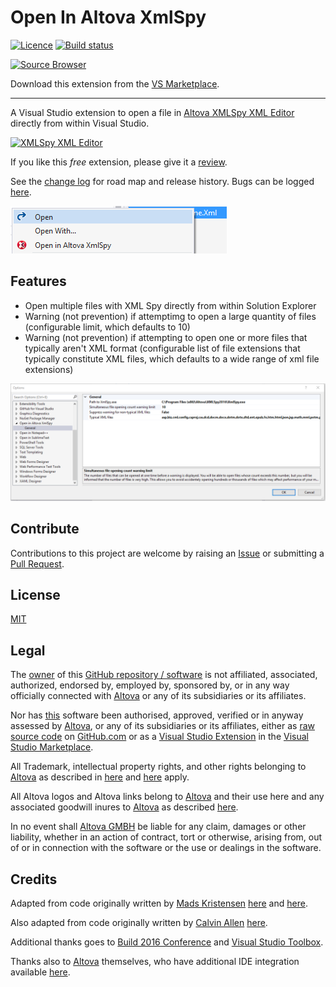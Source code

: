# Open In Altova XmlSpy

[![Licence](https://img.shields.io/github/license/gittools/gitlink.svg)](/LICENSE)
[![Build status](https://ci.appveyor.com/api/projects/status/33e93co68kooud5r?svg=true)](https://ci.appveyor.com/project/GregTrevellick/OpenInAltovaXmlSpy)
<!--![](https://vsmarketplacebadge.apphb.com/version/GregTrevellick.OpenInAltovaXmlSpy.svg)-->
[![Source Browser](https://img.shields.io/badge/Browse-Source-green.svg)](http://sourcebrowser.io/Browse/GregTrevellick/OpenInAltovaXmlSpy)

Download this extension from the [VS Marketplace](https://marketplace.visualstudio.com/items?itemName=GregTrevellick.OpenInAltovaXmlSpy).

---------------------------------------

<!--COPY START FOR VS GALLERY-->

A Visual Studio extension to open a file in [Altova XMLSpy XML Editor](http://www.altova.com/xml-editor/) directly from within Visual Studio.

[![XMLSpy XML Editor](http://www.altova.com/images/linktoaltova/xmlspy.png)](http://www.altova.com/xml-editor/)

If you like this *free* extension, please give it a [review](https://marketplace.visualstudio.com/items?itemName=GregTrevellick.OpenInAltovaXmlSpy#review-details).

See the [change log](CHANGELOG.md) for road map and release history. Bugs can be logged [here](https://github.com/GregTrevellick/OpenInAltovaXmlSpy/issues).

![](/OpenInXxx/Resources/OpenInXmlSpy_ContextMenu.png)

## Features

- Open multiple files with XML Spy directly from within Solution Explorer
- Warning (not prevention) if attemptimg to open a large quantity of files (configurable limit, which defaults to 10)
- Warning (not prevention) if attempting to open one or more files that typically aren't XML format (configurable list of file extensions that typically constitute XML files, which defaults to a wide range of xml file extensions)

![](/OpenInXxx/Resources/OpenInXmlSpy_GeneralOptions.png)

<!--COPY END FOR VS GALLERY-->

## Contribute

Contributions to this project are welcome by raising an [Issue](https://github.com/GregTrevellick/OpenInAltovaXmlSpy/issues) or submitting a [Pull Request](https://github.com/GregTrevellick/OpenInAltovaXmlSpy/pulls).

## License

[MIT](/LICENSE)

## Legal

The [owner](https://github.com/GregTrevellick) of this [GitHub repository / software](https://github.com/GregTrevellick/OpenInAltovaXmlSpy) is not affiliated, associated, authorized, endorsed by, employed by, sponsored by, or in any way officially connected with [Altova](https://www.altova.com) or any of its subsidiaries or its affiliates.

Nor has [this](https://github.com/GregTrevellick/OpenInAltovaXmlSpy) software been authorised, approved, verified or in anyway assessed by [Altova](https://www.altova.com/company.html), or any of its subsidiaries or its affiliates, either as [raw source code](https://github.com/GregTrevellick/OpenInAltovaXmlSpy) on [GitHub.com](https://github.com/) or as a [Visual Studio Extension](https://marketplace.visualstudio.com/items?itemName=GregTrevellick.OpenInAltovaXmlSpy) in the [Visual Studio Marketplace](https://marketplace.visualstudio.com/vs).

All Trademark, intellectual property rights, and other rights belonging to [Altova](https://www.altova.com) as described in [here](https://www.altova.com/legal.html) and [here](https://www.altova.com/eula.html) apply.

All Altova logos and Altova links belong to [Altova](https://www.altova.com) and their use here and any associated goodwill inures to [Altova](https://www.altova.com) as described [here](https://www.altova.com/link-to-altova.html).

In no event shall [Altova GMBH](https://www.altova.com) be liable for any claim, damages or other liability, whether in an action of contract, tort or otherwise, arising from, out of or in connection with the software or the use or dealings in the software.

## Credits

Adapted from code originally written by [Mads Kristensen](https://github.com/madskristensen) [here](https://github.com/madskristensen/OpenInSublimeText/ "Open in Sublime Text") and [here](https://github.com/madskristensen/OpenInVsCode "Open in Visual Studio Code").

Also adapted from code originally written by [Calvin Allen](https://github.com/CalvinAllen) [here](https://github.com/CalvinAllen/OpenInNotepadPlusPlus).

Additional thanks goes to [Build 2016 Conference](https://channel9.msdn.com/Events/Build/2016/B886) and [Visual Studio Toolbox](https://channel9.msdn.com/Shows/Visual-Studio-Toolbox/Extensions-by-Mads-Kristensen).

Thanks also to [Altova](https://www.altova.com) themselves, who have additional IDE integration available [here](https://www.altova.com/ide_integration.html).
